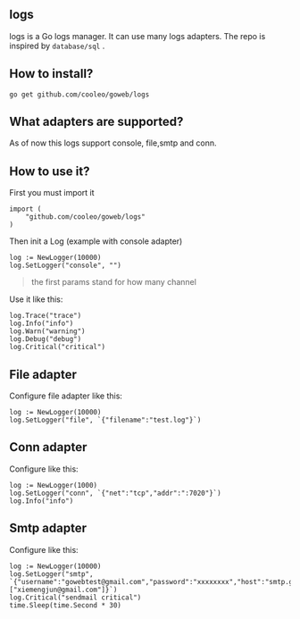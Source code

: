 ## logs
logs is a Go logs manager. It can use many logs adapters. The repo is inspired by `database/sql` .


## How to install?

	go get github.com/cooleo/goweb/logs


## What adapters are supported?

As of now this logs support console, file,smtp and conn.


## How to use it?

First you must import it

	import (
		"github.com/cooleo/goweb/logs"
	)

Then init a Log (example with console adapter)

	log := NewLogger(10000)
	log.SetLogger("console", "")	

> the first params stand for how many channel

Use it like this:	
	
	log.Trace("trace")
	log.Info("info")
	log.Warn("warning")
	log.Debug("debug")
	log.Critical("critical")


## File adapter

Configure file adapter like this:

	log := NewLogger(10000)
	log.SetLogger("file", `{"filename":"test.log"}`)


## Conn adapter

Configure like this:

	log := NewLogger(1000)
	log.SetLogger("conn", `{"net":"tcp","addr":":7020"}`)
	log.Info("info")


## Smtp adapter

Configure like this:

	log := NewLogger(10000)
	log.SetLogger("smtp", `{"username":"gowebtest@gmail.com","password":"xxxxxxxx","host":"smtp.gmail.com:587","sendTos":["xiemengjun@gmail.com"]}`)
	log.Critical("sendmail critical")
	time.Sleep(time.Second * 30)
